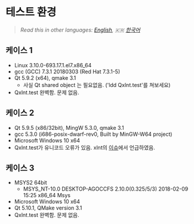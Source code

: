 # 테스트 환경

> *Read this in other languages: [English](BuildEnv.md), :kr: [한국어](BuildEnv.ko.md)*

## 케이스 1
- Linux 3.10.0-693.17.1.el7.x86_64
- gcc (GCC) 7.3.1 20180303 (Red Hat 7.3.1-5)
- Qt 5.9.2 (x64), qmake 3.1
	- 사실 Qt shared object 는 필요없음. ('ldd Qxlnt.test'를 쳐보세요)
- Qxlnt.test 완벽함. 문제 없음.

## 케이스 2
- Qt 5.9.5 (x86/32bit), MingW 5.3.0, qmake 3.1
- gcc 5.3.0 (i686-posix-dwarf-rev0, Built by MinGW-W64 project)
- Microsoft Windows 10 x64
- Qxlnt.test가 유니코드 오류가 있음. xlnt의 [이슈](https://github.com/tfussell/xlnt/issues/251)에서 언급하였음.

## 케이스 3
- MSYS2 64bit  
	- MSYS_NT-10.0 DESKTOP-AGOCCFS 2.10.0(0.325/5/3) 2018-02-09 15:25 x86_64 Msys
- Microsoft Windows 10 x64
- Qt 5.10.1, QMake version 3.1
- Qxlnt.test 완벽함. 문제 없음.

